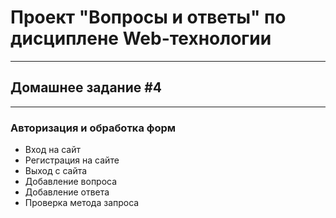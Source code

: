 # Проект "Вопросы и ответы" по дисциплене Web-технологии 
--------------------------------------------------------
## Домашнее задание #4
--------------------------------------------------------
### Авторизация и обработка форм
- Вход на сайт
- Регистрация на сайте
- Выход с сайта
- Добавление вопроса
- Добавление ответа
- Проверка метода запроса
